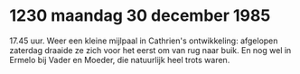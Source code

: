 # 1230 maandag 30 december 1985
17.45 uur. Weer een kleine mijlpaal in Cathrien's ontwikkeling: afgelopen zaterdag draaide ze zich voor het eerst om van rug naar buik. En nog wel in Ermelo bij Vader en Moeder, die natuurlijk heel trots waren.